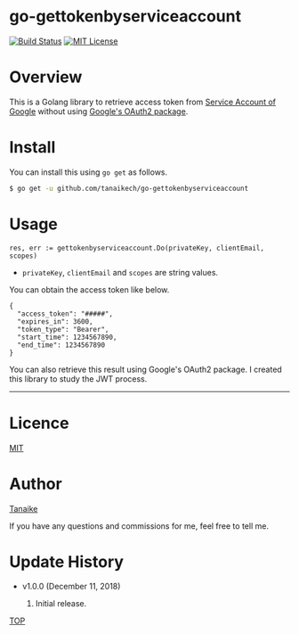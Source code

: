 go-gettokenbyserviceaccount
=====

[![Build Status](https://travis-ci.org/tanaikech/go-gettokenbyserviceaccount.svg?branch=master)](https://travis-ci.org/tanaikech/go-gettokenbyserviceaccount)
[![MIT License](http://img.shields.io/badge/license-MIT-blue.svg?style=flat)](LICENCE)

<a name="TOP"></a>
# Overview
This is a Golang library to retrieve access token from [Service Account of Google](https://developers.google.com/identity/protocols/OAuth2ServiceAccount) without using [Google's OAuth2 package](https://github.com/golang/oauth2).

# Install
You can install this using ``go get`` as follows.

~~~bash
$ go get -u github.com/tanaikech/go-gettokenbyserviceaccount
~~~

# Usage

~~~
res, err := gettokenbyserviceaccount.Do(privateKey, clientEmail, scopes)
~~~

- ``privateKey``, ``clientEmail`` and ``scopes`` are string values.

You can obtain the access token like below.

~~~
{
  "access_token": "#####",
  "expires_in": 3600,
  "token_type": "Bearer",
  "start_time": 1234567890,
  "end_time": 1234567890
}
~~~

You can also retrieve this result using Google's OAuth2 package. I created this library to study the JWT process.

-----

<a name="Licence"></a>
# Licence
[MIT](LICENCE)

<a name="Author"></a>
# Author
[Tanaike](https://tanaikech.github.io/about/)

If you have any questions and commissions for me, feel free to tell me.

<a name="Update_History"></a>
# Update History
* v1.0.0 (December 11, 2018)

    1. Initial release.


[TOP](#TOP)
